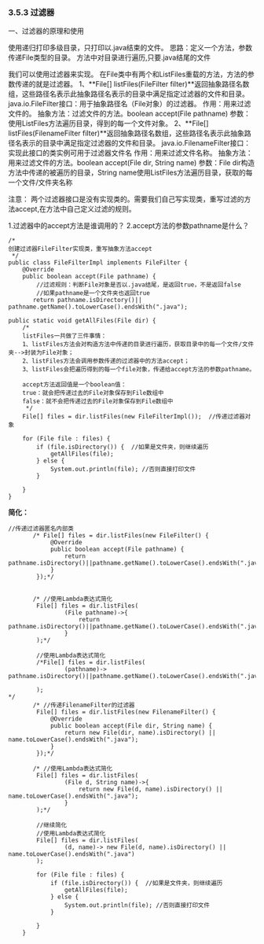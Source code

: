 ### 3.5.3 过滤器

一、过滤器的原理和使用

使用递归打印多级目录，只打印以.java结束的文件。
 思路：定义一个方法，参数传递File类型的目录。
   方法中对目录进行遍历,只要.java结尾的文件
 
 我们可以使用过滤器来实现。
 在File类中有两个和ListFiles重载的方法，方法的参数传递的就是过滤器。
 1、**File[] listFiles(FileFilter filter)**返回抽象路径名数组，这些路径名表示此抽象路径名表示的目录中满足指定过滤器的文件和目录。
 java.io.FileFilter接口：用于抽象路径名（File对象）的过滤器。
   作用：用来过滤文件的。
   抽象方法：过滤文件的方法。boolean accept(File pathname)
   参数：使用ListFiles方法遍历目录，得到的每一个文件对象。
 2、**File[] listFiles(FilenameFilter filter)**返回抽象路径名数组，这些路径名表示此抽象路径名表示的目录中满足指定过滤器的文件和目录。
 java.io.FilenameFilter接口：实现此接口的类实例可用于过滤器文件名
   作用：用来过滤文件名称。
   抽象方法：用来过滤文件的方法。boolean accept(File dir, String name)
   参数：File dir构造方法中传递的被遍历的目录，String name使用ListFiles方法遍历目录，获取的每一个文件/文件夹名称
 
 注意：
   两个过滤器接口是没有实现类的。需要我们自己写实现类，重写过滤的方法accept,在方法中自己定义过滤的规则。
 
   1.过滤器中的accept方法是谁调用的？
   2.accept方法的参数pathname是什么？

 

```
/*
创建过滤器FileFilter实现类，重写抽象方法accept
 */
public class FileFilterImpl implements FileFilter {
    @Override
    public boolean accept(File pathname) {
        //过滤规则：判断File对象是否以.java结尾，是返回true，不是返回false
        //如果pathname是一个文件夹也返回true
       return pathname.isDirectory()|| pathname.getName().toLowerCase().endsWith(".java");
 
public static void getAllFiles(File dir) {
    /*
    listFiles一共做了三件事情：
    1、listFiles方法会对构造方法中传递的目录进行遍历，获取目录中的每一个文件/文件夹-->封装为File对象；
    2、listFiles方法会调用参数传递的过滤器中的方法accept；
    3、listFiles会把遍历得到的每一个file对象，传递给accept方法的参数pathname。

    accept方法返回值是一个boolean值：
    true：就会把传递过去的File对象保存到File数组中
    false：就不会把传递过去的File对象保存到File数组中
     */
    File[] files = dir.listFiles(new FileFilterImpl());  //传递过滤器对象

    for (File file : files) {
        if (file.isDirectory()) {  //如果是文件夹，则继续遍历
            getAllFiles(file);
        } else {
            System.out.println(file); //否则直接打印文件
        }

    }
}
```

 

**简化：**

```
//传递过滤器匿名内部类
       /* File[] files = dir.listFiles(new FileFilter() {
            @Override
            public boolean accept(File pathname) {
                return pathname.isDirectory()||pathname.getName().toLowerCase().endsWith(".java");
            }
        });*/


       /* //使用Lambda表达式简化
        File[] files = dir.listFiles(
                (File pathname)->{
                    return pathname.isDirectory()||pathname.getName().toLowerCase().endsWith(".java");
                }
        );*/

        //使用Lambda表达式简化
        /*File[] files = dir.listFiles(
                (pathname)-> pathname.isDirectory()||pathname.getName().toLowerCase().endsWith(".java")

        );
*/
       /* //传递FilenameFilter的过滤器
        File[] files = dir.listFiles(new FilenameFilter() {
            @Override
            public boolean accept(File dir, String name) {
                return new File(dir, name).isDirectory() || name.toLowerCase().endsWith(".java");
            }
        });*/

       /* //使用Lambda表达式简化
        File[] files = dir.listFiles(
                (File d, String name)->{
                    return new File(d, name).isDirectory() || name.toLowerCase().endsWith(".java");
                }
        );*/

        //继续简化
        //使用Lambda表达式简化
        File[] files = dir.listFiles(
                (d, name)-> new File(d, name).isDirectory() || name.toLowerCase().endsWith(".java")
        );

        for (File file : files) {
            if (file.isDirectory()) {  //如果是文件夹，则继续遍历
                getAllFiles(file);
            } else {
                System.out.println(file); //否则直接打印文件
            }

        }
    }
```